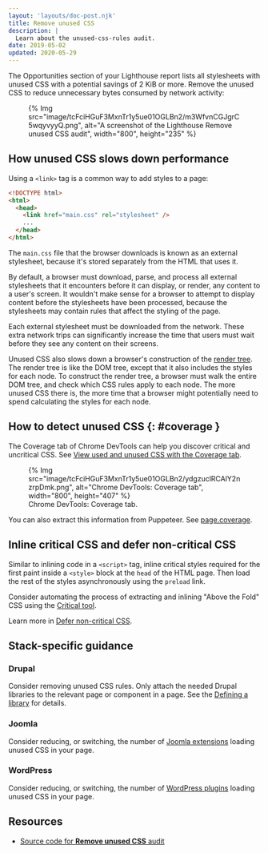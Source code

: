 ```yaml
---
layout: 'layouts/doc-post.njk'
title: Remove unused CSS
description: |
  Learn about the unused-css-rules audit.
date: 2019-05-02
updated: 2020-05-29
---
```


The Opportunities section of your Lighthouse report lists
all stylesheets with unused CSS with a potential savings of 2 KiB or more.
Remove the unused CSS
to reduce unnecessary bytes consumed by network activity:

<figure>
  {% Img src="image/tcFciHGuF3MxnTr1y5ue01OGLBn2/m3WfvnCGJgrC5wqyvyyQ.png", alt="A screenshot of the Lighthouse Remove unused CSS audit", width="800", height="235" %}
</figure>

## How unused CSS slows down performance

Using a `<link>` tag is a common way to add styles to a page:

```html
<!DOCTYPE html>
<html>
  <head>
    <link href="main.css" rel="stylesheet" />
    ...
  </head>
</html>
```

The `main.css` file that the browser downloads is known as an external stylesheet,
because it's stored separately from the HTML that uses it.

By default, a browser must download, parse, and process all external stylesheets
that it encounters before it can display, or render, any content to a user's screen.
It wouldn't make sense for a browser to attempt to display content
before the stylesheets have been processed,
because the stylesheets may contain rules that affect the styling of the page.

Each external stylesheet must be downloaded from the network.
These extra network trips can significantly increase the time
that users must wait before they see any content on their screens.

Unused CSS also slows down a browser's construction of the
[render tree](https://web.dev/articles/critical-rendering-path/render-tree-construction).
The render tree is like the DOM tree, except that it also includes the styles for each node.
To construct the render tree, a browser must walk the entire DOM tree, and check which CSS rules apply to each node.
The more unused CSS there is,
the more time that a browser might potentially need to spend calculating the styles for each node.

## How to detect unused CSS {: #coverage }

The Coverage tab of Chrome DevTools can help you discover critical and uncritical CSS.
See [View used and unused CSS with the Coverage tab](/docs/devtools/css/reference/#coverage).

<figure>
  {% Img src="image/tcFciHGuF3MxnTr1y5ue01OGLBn2/ydgzuclRCAlY2nzrpDmk.png", alt="Chrome DevTools: Coverage tab", width="800", height="407" %}
  <figcaption>
    Chrome DevTools: Coverage tab.
  </figcaption>
</figure>

You can also extract this information from Puppeteer.
See [page.coverage](https://github.com/GoogleChrome/puppeteer/blob/master/docs/api.md#pagecoverage).

## Inline critical CSS and defer non-critical CSS

Similar to inlining code in a `<script>` tag,
inline critical styles required for the first paint
inside a `<style>` block at the `head` of the HTML page.
Then load the rest of the styles asynchronously using the `preload` link.

Consider automating the process of extracting and inlining "Above the Fold" CSS
using the [Critical tool](https://github.com/addyosmani/critical/blob/master/README.md).

Learn more in [Defer non-critical CSS](https://web.dev/articles/defer-non-critical-css).

## Stack-specific guidance

### Drupal

Consider removing unused CSS rules. Only attach the needed Drupal libraries
to the relevant page or component in a page. See the [Defining a
library](https://www.drupal.org/docs/8/creating-custom-modules/adding-stylesheets-css-and-javascript-js-to-a-drupal-8-module#library)
for details.

### Joomla

Consider reducing, or switching, the number of [Joomla extensions](https://extensions.joomla.org/) loading unused CSS in your page.

### WordPress

Consider reducing, or switching, the number of [WordPress plugins](https://wordpress.org/plugins/) loading unused CSS in your page.

## Resources

- [Source code for **Remove unused CSS** audit](https://github.com/GoogleChrome/lighthouse/blob/main/core/audits/byte-efficiency/unused-css-rules.js)
